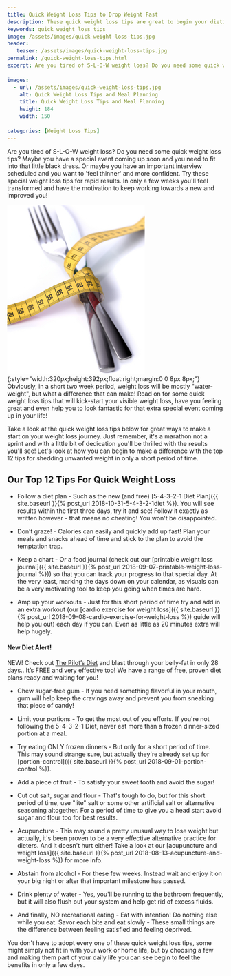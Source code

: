 ```yaml
---
title: Quick Weight Loss Tips to Drop Weight Fast
description: These quick weight loss tips are great to begin your dieting and keep you motivated, so it's essential to carefully plan your meals! Here's how.
keywords: quick weight loss tips
image: /assets/images/quick-weight-loss-tips.jpg
header:
   teaser: /assets/images/quick-weight-loss-tips.jpg
permalink: /quick-weight-loss-tips.html
excerpt: Are you tired of S-L-O-W weight loss? Do you need some quick weight loss tips? Try these special weight loss tips for rapid results. In only a few weeks you'll feel transformed and have the motivation to keep working towards a new and improved you!

images:
  - url: /assets/images/quick-weight-loss-tips.jpg
    alt: Quick Weight Loss Tips and Meal Planning
    title: Quick Weight Loss Tips and Meal Planning
    height: 184
    width: 150

categories: [Weight Loss Tips]
---
```


Are you tired of S-L-O-W weight loss? Do you need some quick weight loss tips? Maybe you have a special event coming up soon and you need to fit into that little black dress. Or maybe you have an important interview scheduled and you want to 'feel thinner' and more confident. Try these special weight loss tips for rapid results. In only a few weeks you'll feel transformed and have the motivation to keep working towards a new and improved you!

![Quick Weight Loss Tips and Meal Planning](/assets/images/quick-weight-loss-tips.jpg){:style="width:320px;height:392px;float:right;margin:0 0 8px 8px;"}
Obviously, in a short two week period, weight loss will be mostly "water-weight", but what a difference that can make! Read on for some quick weight loss tips that will kick-start your visible weight loss, have you feeling great and even help you to look fantastic for that extra special event coming up in your life!

Take a look at the quick weight loss tips below for great ways to make a start on your weight loss journey. Just remember, it's a marathon not a sprint and with a little bit of dedication you'll be thrilled with the results you'll see! Let's look at how you can begin to make a difference with the top 12 tips for shedding unwanted weight in only a short period of time.

## Our Top 12 Tips For Quick Weight Loss

* Follow a diet plan - Such as the new (and free) [5-4-3-2-1 Diet Plan]({{ site.baseurl }}{% post_url 2018-10-31-5-4-3-2-1diet %}). You will see results within the first three days, try it and see! Follow it exactly as written however - that means no cheating! You won't be disappointed.

* Don’t graze! - Calories can easily and quickly add up fast! Plan your meals and snacks ahead of time and stick to the plan to avoid the temptation trap.

* Keep a chart - Or a food journal (check out our [printable weight loss journal]({{ site.baseurl }}{% post_url 2018-09-07-printable-weight-loss-journal %})) so that you can track your progress to that special day. At the very least, marking the days down on your calendar, as visuals can be a very motivating tool to keep you going when times are hard.

* Amp up your workouts - Just for this short period of time try and add in an extra workout (our [cardio exercise for weight loss]({{ site.baseurl }}{% post_url 2018-09-08-cardio-exercise-for-weight-loss %}) guide will help you out) each day if you can. Even as little as 20 minutes extra will help hugely.

<div class="ReminderBox" style="box-sizing: border-box"><h4>New Diet Alert!</h4>
<p>NEW! Check out <a href="{{ site.baseurl }}{% post_url 2018-11-01-the-pilots-diet %}">The Pilot’s Diet</a> and blast through your belly-fat in only 28 days.. It’s FREE and very effective too! We have a range of free, proven diet plans ready and waiting for you!</p>
</div>

* Chew sugar-free gum - If you need something flavorful in your mouth, gum will help keep the cravings away and prevent you from sneaking that piece of candy!

* Limit your portions - To get the most out of you efforts. If you're not following the 5-4-3-2-1 Diet, never eat more than a frozen dinner-sized portion at a meal.  

* Try eating ONLY frozen dinners - But only for a short period of time. This may sound strange sure, but actually they're already set up for [portion-control]({{ site.baseurl }}{% post_url 2018-09-01-portion-control %}).

* Add a piece of fruit - To satisfy your sweet tooth and avoid the sugar!

* Cut out salt, sugar and flour - That's tough to do, but for this short period of time, use "lite" salt or some other artificial salt or alternative seasoning altogether. For a period of time to give you a head start avoid sugar and flour too for best results.

* Acupuncture - This may sound a pretty unusual way to lose weight but actually, it's been proven to be a very effective alternative practice for dieters. And it doesn't hurt either! Take a look at our [acupuncture and weight loss]({{ site.baseurl }}{% post_url 2018-08-13-acupuncture-and-weight-loss %}) for more info.

* Abstain from alcohol - For these few weeks. Instead wait and enjoy it on your big night or after that important milestone has passed.

* Drink plenty of water - Yes, you'll be running to the bathroom frequently, but it will also flush out your system and help get rid of excess fluids.

* And finally, NO recreational eating - Eat with intention! Do nothing else while you eat. Savor each bite and eat slowly - These small things are the difference between feeling satisfied and feeling deprived.

You don't have to adopt every one of these quick weight loss tips, some might simply not fit in with your work or home life, but by choosing a few and making them part of your daily life you can see begin to feel the benefits in only a few days.
